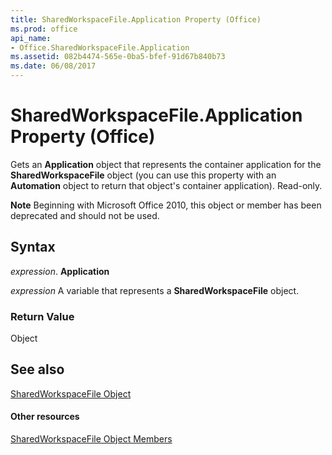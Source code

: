 ```yaml
---
title: SharedWorkspaceFile.Application Property (Office)
ms.prod: office
api_name:
- Office.SharedWorkspaceFile.Application
ms.assetid: 082b4474-565e-0ba5-bfef-91d67b840b73
ms.date: 06/08/2017
---
```



# SharedWorkspaceFile.Application Property (Office)

Gets an  **Application** object that represents the container application for the **SharedWorkspaceFile** object (you can use this property with an **Automation** object to return that object's container application). Read-only.


 **Note**  Beginning with Microsoft Office 2010, this object or member has been deprecated and should not be used.


## Syntax

 _expression_. **Application**

 _expression_ A variable that represents a **SharedWorkspaceFile** object.


### Return Value

Object


## See also


[SharedWorkspaceFile Object](sharedworkspacefile-object-office.md)
#### Other resources


[SharedWorkspaceFile Object Members](sharedworkspacefile-members-office.md)

